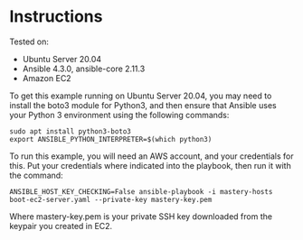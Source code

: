 # Instructions

Tested on:
- Ubuntu Server 20.04
- Ansible 4.3.0, ansible-core 2.11.3
- Amazon EC2

To get this example running on Ubuntu Server 20.04, you may need to install the boto3 module for Python3, and then ensure that Ansible uses your Python 3 environment using the following commands:

    sudo apt install python3-boto3
    export ANSIBLE_PYTHON_INTERPRETER=$(which python3)

To run this example, you will need an AWS account, and your credentials for this. Put your credentials where indicated into the playbook, then run it with the command:

    ANSIBLE_HOST_KEY_CHECKING=False ansible-playbook -i mastery-hosts boot-ec2-server.yaml --private-key mastery-key.pem

Where mastery-key.pem is your private SSH key downloaded from the keypair you created in EC2.

